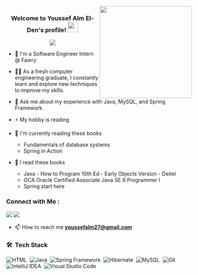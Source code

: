 
<img width="250" align="right" src="https://c.tenor.com/_DOBjnGspYAAAAAM/code-coding.gif">

<h3 align="center">
  Welcome to Youssef Alm El-Den's profile!
  <img src="https://media.giphy.com/media/hvRJCLFzcasrR4ia7z/giphy.gif" width="28">
</h3>

<!-- Typing SVG by DenverCoder1 - https://github.com/DenverCoder1/readme-typing-svg -->
 
<p align="center">
  <a href="https://github.com/DenverCoder1/readme-typing-svg"><img src="https://readme-typing-svg.herokuapp.com/?lines=Junior-Backend%20Software%20Engineer;Always%20learning%20new%20things&font=Fira%20Code&center=true&width=440&height=45&color=f75c7e&vCenter=true&size=22"></a>
</p> 

- 🏢 I'm a  Software Engineer Intern @ Fawry
- 👨‍💻 As a fresh  computer engineering graduate, I constantly learn and explore new techniques to improve my skills.
- 💬 Ask me about my experience with Java, MySQL, and Spring Framework.
- ⚡ My hobby is reading
 - 📖 I'm currently reading these books
   - Fundamentals of database systems
   - Spring in Action
  
 - 📕 I read these books
    - Java - How to Program 10th Ed - Early Objects Version - Deitel
    - OCA Oracle Certified Associate Java SE 8 Programmer I
    - Spring start here 
 
### Connect with Me :

<a href="https://www.linkedin.com/in/youssef-alm-el-din-9aa3ab206/" target="_blank">
  <img src="https://img.shields.io/badge/-Youssef%20Alm%20El--Den-0077B5?style=for-the-badge&logo=Linkedin&logoColor=white"/></a>
<a href="https://t.me/youssefibrahem98" target="_blank"><img src="https://img.shields.io/badge/-YYoussef%20Alm%20El--Den-0077B5?style=for-the-badge&logo=Telegram&logoColor=white"/></a>

 - 📫 How to reach me **youssefalm27@gmail.com**



### 🛠 &nbsp;Tech Stack
![HTML](https://img.shields.io/badge/-HTML-05122A?style=flat&logo=HTML5)&nbsp;
![Java](https://img.shields.io/badge/-Java-05122A?style=flat&logo=java&logoColor=007396)&nbsp;
![Spring Framework](https://img.shields.io/badge/-Spring%20Framework-05122A?style=flat&logo=spring&logoColor=6DB33F)&nbsp;
![Hibernate](https://img.shields.io/badge/-Hibernate-05122A?style=flat&logo=hibernate&logoColor=59666C)&nbsp;
![MySQL](https://img.shields.io/badge/-MySQL-05122A?style=flat&logo=mysql&logoColor=4479A1)&nbsp;
![Git](https://img.shields.io/badge/-Git-05122A?style=flat&logo=git)&nbsp;
![IntelliJ IDEA](https://img.shields.io/badge/-IntelliJ%20IDEA-05122A?style=flat&logo=intellij-idea&logoColor=white)&nbsp;
![Visual Studio Code](https://img.shields.io/badge/-Visual%20Studio%20Code-05122A?style=flat&logo=visual-studio-code&logoColor=007ACC)&nbsp;




